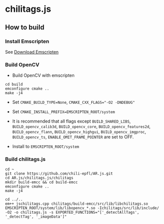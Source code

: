 #  chilitags.js
##  How to build
### Install Emscripten
See [Download Emscripten](https://github.com/kripken/emscripten/wiki/Emscripten-SDK)
### Build OpenCV
* Build OpenCV with emscripten
```
cd build
emconfigure cmake ..
make -j4 
```

* Set `CMAKE_BUILD_TYPE=None`, `CMAKE_CXX_FLAGS="-O2 -DNDEBUG"`
* Set `CMAKE_INSTALL_PREFIX=EMSCRIPTEN_ROOT/system`
* It is recommended that all flags except `BUILD_SHARED_LIBS`, `BUILD_opencv_calib3d`, `BUILD_opencv_core`, `BUILD_opencv_features2d`, `BUILD_opencv_flann`, `BUILD_opencv_highgui`, `BUILD_opencv_imgproc`, `BUILD_opencv_ts`, `ENABLE_OMIT_FRAME_POINTER` are set to OFF.


* Install to `EMSCRIPTEN_ROOT/system`

### Build chilitags.js

```
cd ~
git clone https://github.com/chili-epfl/AR.js.git
cd AR.js/chilitags.js/chilitags
mkdir build-emcc && cd build-emcc
emconfigure cmake ..
make -j4

cd ../..
em++ jschilitags.cpp chilitags/build-emcc/src/lib/libchilitags.so EMSCRIPTEN_ROOT/system/lib/libopencv_*.so -Ichilitags/src/lib/include/ -O2 -o chilitags.js -s EXPORTED_FUNCTIONS="['_detectAllTags', '_detectTag', '_imageData']"
```
